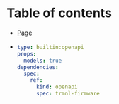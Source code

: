 # Table of contents

* [Page](README.md)
* ```yaml
  type: builtin:openapi
  props:
    models: true
  dependencies:
    spec:
      ref:
        kind: openapi
        spec: trmnl-firmware
  ```
